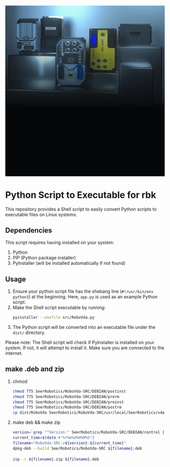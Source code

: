 ![src](./assets/src.webp)

# Python Script to Executable for rbk

This repository provides a Shell script to easily convert Python scripts to executable files on Linux systems.

## Dependencies

This script requires having installed on your system:

1. Python
2. PIP (Python package installer)
3. PyInstaller (will be installed automatically if not found)

## Usage

1. Ensure your python script file has the shebang line (`#!/usr/bin/env python3`) at the beginning. Here, `app.py` is used as an example Python script.
2. Make the Shell script executable by running:
   ```bash
   pyinstaller --onefile src/RoboVda.py
   ```
3. The Python script will be converted into an executable file under the `dist/` directory.

Please note: The Shell script will check if PyInstaller is installed on your system. If not, it will attempt to install it. Make sure you are connected to the internet.

## make .deb and zip

1. chmod
   ```bash
   chmod 775 SeerRobotics/RoboVda-SRC/DEBIAN/postinst
   chmod 775 SeerRobotics/RoboVda-SRC/DEBIAN/prerm
   chmod 775 SeerRobotics/RoboVda-SRC/DEBIAN/preinst
   chmod 775 SeerRobotics/RoboVda-SRC/DEBIAN/postrm
   cp dist/RoboVda SeerRobotics/RoboVda-SRC/usr/local/SeerRobotics/vda/
   ```

2. make deb && make zip
   ```bash
   version=`grep "^Version:" SeerRobotics/RoboVda-SRC/DEBIAN/control | awk '{print $2}'`
   current_time=$(date +"%Y%m%d%H%M%S")
   filename="RoboVda-SRC-v${version}-${current_time}"
   dpkg-deb --build SeerRobotics/RoboVda-SRC ${filename}.deb

   zip -r ${filename}.zip ${filename}.deb
   ```
